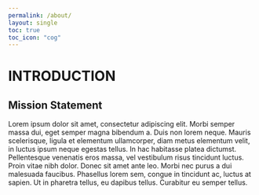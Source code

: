```yaml
---
permalink: /about/
layout: single
toc: true
toc_icon: "cog"
---
```

# INTRODUCTION
## Mission Statement
Lorem ipsum dolor sit amet, consectetur adipiscing elit. Morbi semper massa dui, eget semper magna bibendum a. Duis non lorem neque. Mauris scelerisque, ligula et elementum ullamcorper, diam metus elementum velit, in luctus ipsum neque egestas tellus. In hac habitasse platea dictumst. Pellentesque venenatis eros massa, vel vestibulum risus tincidunt luctus. Proin vitae nibh dolor. Donec sit amet ante leo. Morbi nec purus a dui malesuada faucibus. Phasellus lorem sem, congue in tincidunt ac, luctus at sapien. Ut in pharetra tellus, eu dapibus tellus. Curabitur eu semper tellus. 